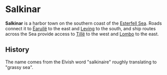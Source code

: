 # Salkinar

**Salkinar** is a harbor town on the southern coast of the [Esterfell Sea](../../mote/esterfell/lenya/esterfell-sea/esterfell-sea.md). Roads connect it to [Ëaruilë](earuile.md) to the east and [Leving](leving/leving.md) to the south, and ship routes across the Sea provide access to [Tillë](tille.md) to the west and [Lombo](lombo.md) to the east.

## History

The name comes from the Elvish word "salkinaire" roughly translating to "grassy sea".
